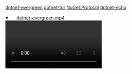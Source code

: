 [dotnet-evergreen](https://www.nuget.org/packages/dotnet-evergreen/) 
[dotnet-tor](https://www.nuget.org/packages/dotnet-tor/) 
[NuGet.Protocol](https://www.nuget.org/packages/NuGet.Protocol) 
[dotnet-echo](https://www.nuget.org/packages/dotnet-echo/) 

<details open="" class="details-reset border rounded-2">
  <summary class="px-3 py-2 border-bottom">
    <svg aria-hidden="true" viewBox="0 0 16 16" version="1.1" data-view-component="true" height="16" width="16" class="octicon octicon-device-camera-video">
    <path fill-rule="evenodd" d="..."></path>
</svg>
    <span aria-label="Video description dotnet-evergreen.mp4" class="m-1">dotnet-evergreen.mp4</span>
    <span class="dropdown-caret"></span>
  </summary>

  <video src="/src/assets/img/1.mp4" data-canonical-src="/src/assets/img/1.mp4" controls="controls" muted="muted" class="d-block rounded-bottom-2 width-fit" style="max-height:640px;">

  </video>
</details>

